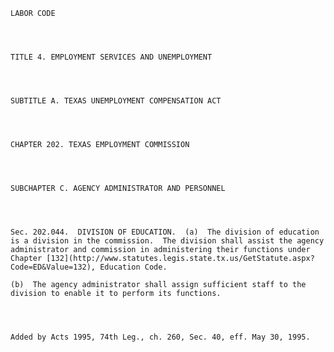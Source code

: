 ﻿
    
    
    	
    					
    
    
    LABOR CODE
    
      
    
    
    TITLE 4. EMPLOYMENT SERVICES AND UNEMPLOYMENT
    
      
    
    
    SUBTITLE A. TEXAS UNEMPLOYMENT COMPENSATION ACT
    
      
    
    
    CHAPTER 202. TEXAS EMPLOYMENT COMMISSION
    
      
    
    
    SUBCHAPTER C. AGENCY ADMINISTRATOR AND PERSONNEL
    
      
    
    
    Sec. 202.044.  DIVISION OF EDUCATION.  (a)  The division of education is a division in the commission.  The division shall assist the agency administrator and commission in administering their functions under Chapter [132](http://www.statutes.legis.state.tx.us/GetStatute.aspx?Code=ED&Value=132), Education Code.
    
    (b)  The agency administrator shall assign sufficient staff to the division to enable it to perform its functions.
    
    
    
    
    Added by Acts 1995, 74th Leg., ch. 260, Sec. 40, eff. May 30, 1995.
    
    
    
    
    				
